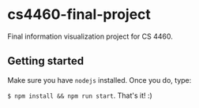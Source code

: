 # cs4460-final-project
Final information visualization project for CS 4460.

## Getting started

Make sure you have `nodejs` installed. Once you do, type:

`$ npm install && npm run start`. That's it! :)
